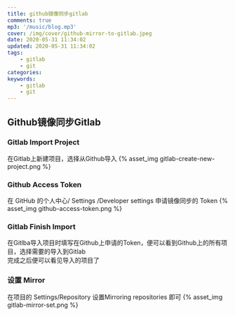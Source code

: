```yaml
---
title: github镜像同步gitlab
comments: true
mp3: '/music/blog.mp3'
cover: /img/cover/github-mirror-to-gitlab.jpeg
date: 2020-05-31 11:34:02
updated: 2020-05-31 11:34:02
tags:
    - gitlab
    - git
categories:
keywords:
    - gitlab
    - git
---
```

## Github镜像同步Gitlab

### Gitlab Import Project
在Gitlab上新建项目，选择从Github导入
{% asset_img gitlab-create-new-project.png %}

### Github Access Token
在 GitHub 的个人中心/ Settings /Developer settings 申请镜像同步的 Token
{% asset_img github-access-token.png %}

### Gitlab Finish Import
在Gitlba导入项目时填写在Github上申请的Token，便可以看到Github上的所有项目，选择需要的导入到Gitlab  
完成之后便可以看见导入的项目了   

### 设置 Mirror
在项目的 Settings/Repository 设置Mirroring repositories 即可
{% asset_img gitlab-mirror-set.png %}